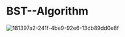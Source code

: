 # BST--Algorithm
![181397a2-241f-4be9-92e6-13db89dd0e8f](https://user-images.githubusercontent.com/37808666/38578563-e9504da8-3d21-11e8-80ee-57621b0219b0.jpeg)
